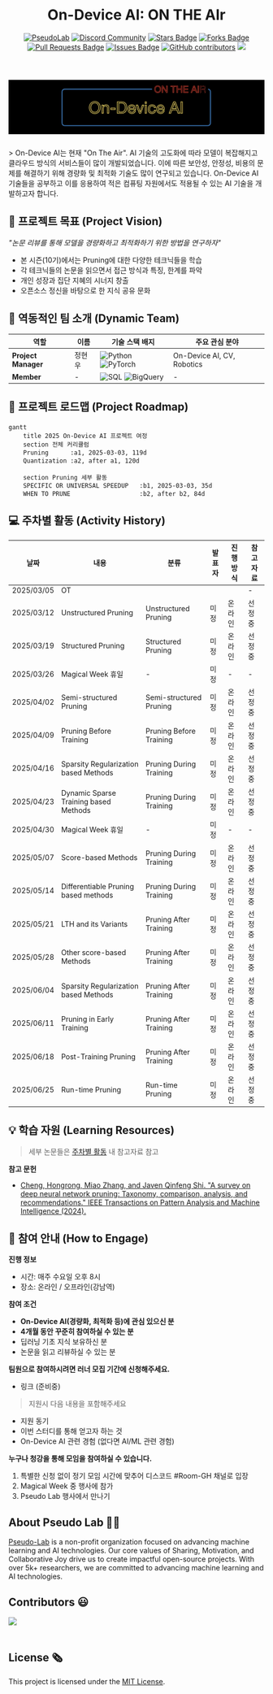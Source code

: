 <h1 align="center"> On-Device AI: ON THE AIr </h1>

<div align="center">
<a href="https://pseudo-lab.com"><img src="https://img.shields.io/badge/PseudoLab-S10-3776AB" alt="PseudoLab"/></a>
<a href="https://discord.gg/EPurkHVtp2"><img src="https://img.shields.io/badge/Discord-BF40BF" alt="Discord Community"/></a>
<a href="https://github.com/Pseudo-Lab/On-Device-AI_On-The-AIr/stargazers"><img src="https://img.shields.io/github/stars/Pseudo-Lab/On-Device-AI_On-The-AIr" alt="Stars Badge"/></a>
<a href="https://github.com/Pseudo-Lab/On-Device-AI_On-The-AIr/network/members"><img src="https://img.shields.io/github/forks/Pseudo-Lab/On-Device-AI_On-The-AIr" alt="Forks Badge"/></a>
<a href="https://github.com/Pseudo-Lab/On-Device-AI_On-The-AIr/pulls"><img src="https://img.shields.io/github/issues-pr/Pseudo-Lab/On-Device-AI_On-The-AIr" alt="Pull Requests Badge"/></a>
<a href="https://github.com/Pseudo-Lab/On-Device-AI_On-The-AIr/issues"><img src="https://img.shields.io/github/issues/Pseudo-Lab/On-Device-AI_On-The-AIr" alt="Issues Badge"/></a>
<a href="https://github.com/Pseudo-Lab/On-Device-AI_On-The-AIr/graphs/contributors"><img alt="GitHub contributors" src="https://img.shields.io/github/contributors/Pseudo-Lab/On-Device-AI_On-The-AIr?color=2b9348"></a>
<a href="https://hits.seeyoufarm.com"><img src="https://hits.seeyoufarm.com/api/count/incr/badge.svg?url=https%3A%2F%2Fgithub.com%2Fpseudo-lab%2FOn-Device-AI_On-The-AIr&count_bg=%2379C83D&title_bg=%23555555&icon=&icon_color=%23E7E7E7&title=hits&edge_flat=false"/></a>
</div>
<br>

<!-- sheilds: https://shields.io/ -->
<!-- hits badge: https://hits.seeyoufarm.com/ -->
<h1 align="center"> <img src="./images/logo_v1.jpeg" /> </h1>
> On-Device AI는 현재 "On The Air". AI 기술의 고도화에 따라 모델이 복잡해지고 클라우드 방식의 서비스들이 많이 개발되었습니다. 이에 따른 보안성, 안정성, 비용의 문제를 해결하기 위해 경량화 및 최적화 기술도 많이 연구되고 있습니다. On-Device AI 기술들을 공부하고 이를 응용하여 적은 컴퓨팅 자원에서도 적용될 수 있는 AI 기술을 개발하고자 합니다.

## 🌟 프로젝트 목표 (Project Vision)
_"논문 리뷰를 통해 모델을 경량화하고 최적화하기 위한 방법을 연구하자"_  
- 본 시즌(10기)에서는 Pruning에 대한 다양한 테크닉들을 학습
- 각 테크닉들의 논문을 읽으면서 접근 방식과 특징, 한계를 파악
- 개인 성장과 집단 지혜의 시너지 창출
- 오픈소스 정신을 바탕으로 한 지식 공유 문화


## 🧑 역동적인 팀 소개 (Dynamic Team)

| 역할          | 이름 |  기술 스택 배지                                                                 | 주요 관심 분야                          |
|---------------|------|-----------------------------------------------------------------------|----------------------------------------|
| **Project Manager** | 정현우 | ![Python](https://img.shields.io/badge/Python-Expert-3776AB) ![PyTorch](https://img.shields.io/badge/PyTorch-EE4C2C) | On-Device AI, CV, Robotics         |
| **Member** | - | ![SQL](https://img.shields.io/badge/SQL-Advanced-003B57) ![BigQuery](https://img.shields.io/badge/BigQuery-4285F4) | -                  |


## 🚀 프로젝트 로드맵 (Project Roadmap)
```mermaid
gantt
    title 2025 On-Device AI 프로젝트 여정
    section 전체 커리큘럼
    Pruning      :a1, 2025-03-03, 119d
    Quantization :a2, after a1, 120d

    section Pruning 세부 활동
    SPECIFIC OR UNIVERSAL SPEEDUP   :b1, 2025-03-03, 35d
    WHEN TO PRUNE                   :b2, after b2, 84d
```


<!-- ## 🛠️ 우리의 개발 문화 (Our Development Culture)
**우리의 개발 문화**  
```python
class CollaborationFramework:
    def __init__(self):
        self.tools = {
            'communication': 'Discord',
            'version_control': 'GitHub Projects',
            'ci/cd': 'GitHub Actions',
            'docs': 'Github Wiki'
        }
    
    def workflow(self):
        return """주간 사이클:
        1️⃣ 월요일: 스프린트 플래닝 (Notion 타임라인 공유)
        2️⃣ 수요일: 코드 리뷰 세션 (Live Share)
        3️⃣ 금요일: 데모데이 (실제 적용 사례 발표)"""
``` -->


<!-- ## 📈 성과 지표 (Achievement Metrics)
**2024 주요 KPI**  
| 지표                     | 목표치 | 현재 달성률 |
|--------------------------|--------|-------------|
| 커밋 수                  | 1,200  | 83%         |
| 이슈 해결률              | 95%    | 89%         | 
| 기술 블로그 게시물       | 24편   | 15편        |
| 오픈소스 기여도          | 8회    | 5회         | -->


## 💻 주차별 활동 (Activity History)

| 날짜 | 내용 | 분류 | 발표자 | 진행방식 | 참고자료 |
| -------- | -------- | ---- | --- | --- | --- |
| 2025/03/05 | OT |     |     |     | - |
| 2025/03/12 | Unstructured Pruning                 | Unstructured Pruning      | 미정 | 온라인 | 선정 중 |
| 2025/03/19 | Structured Pruning                   | Structured Pruning        | 미정 | 온라인 | 선정 중 |
| 2025/03/26 | Magical Week 휴일 | - | 미정 | - | - |
| 2025/04/02 | Semi-structured Pruning              | Semi-structured Pruning   | 미정 | 온라인 | 선정 중 |
| 2025/04/09 | Pruning Before Training              | Pruning Before Training   | 미정 | 온라인 | 선정 중 |
| 2025/04/16 | Sparsity Regularization based Methods| Pruning During Training   | 미정 | 온라인 | 선정 중 |
| 2025/04/23 | Dynamic Sparse Training based Methods| Pruning During Training   | 미정 | 온라인 | 선정 중 |
| 2025/04/30 | Magical Week 휴일 | - | 미정 | - | - |
| 2025/05/07 | Score-based Methods                  | Pruning During Training   | 미정 | 온라인 | 선정 중 |
| 2025/05/14 | Differentiable Pruning based methods | Pruning During Training   | 미정 | 온라인 | 선정 중 |
| 2025/05/21 | LTH and its Variants                 | Pruning After Training    | 미정 | 온라인 | 선정 중 |
| 2025/05/28 | Other score-based Methods            | Pruning After Training    | 미정 | 온라인 | 선정 중 |
| 2025/06/04 | Sparsity Regularization based Methods| Pruning After Training    | 미정 | 온라인 | 선정 중 |
| 2025/06/11 | Pruning in Early Training            | Pruning After Training    | 미정 | 온라인 | 선정 중 |
| 2025/06/18 | Post-Training Pruning                | Pruning After Training    | 미정 | 온라인 | 선정 중 |
| 2025/06/25 | Run-time Pruning                     | Run-time Pruning          | 미정 | 온라인 | 선정 중 |

## 💡 학습 자원 (Learning Resources)
> 세부 논문들은 [주차별 활동](#💻-주차별-활동-activity-history) 내 참고자료 참고

**참고 문헌**  
- [Cheng, Hongrong, Miao Zhang, and Javen Qinfeng Shi. "A survey on deep neural network pruning: Taxonomy, comparison, analysis, and 
recommendations." IEEE Transactions on Pattern Analysis and Machine Intelligence (2024).](https://arxiv.org/pdf/2308.06767)


## 🌱 참여 안내 (How to Engage)
**진행 정보**
- 시간: 매주 수요일 오후 8시
- 장소: 온라인 / 오프라인(강남역)

**참여 조건**
- **On-Device AI(경량화, 최적화 등)에 관심 있으신 분**
- **4개월 동안 꾸준히 참여하실 수 있는 분**
- 딥러닝 기초 지식 보유하신 분
- 논문을 읽고 리뷰하실 수 있는 분

**팀원으로 참여하시려면 러너 모집 기간에 신청해주세요.**  
- 링크 (준비중)  

> 지원시 다음 내용을 포함해주세요
- 지원 동기
- 이번 스터디를 통해 얻고자 하는 것
- On-Device AI 관련 경험 (없다면 AI/ML 관련 경험)

**누구나 청강을 통해 모임을 참여하실 수 있습니다.**  
1. 특별한 신청 없이 정기 모임 시간에 맞추어 디스코드 #Room-GH 채널로 입장
2. Magical Week 중 행사에 참가
3. Pseudo Lab 행사에서 만나기

<!-- ## Acknowledgement 🙏

OOO is developed as part of Pseudo-Lab's Open Research Initiative. Special thanks to our contributors and the open source community for their valuable insights and contributions. -->

## About Pseudo Lab 👋🏼</h2>

[Pseudo-Lab](https://pseudo-lab.com/) is a non-profit organization focused on advancing machine learning and AI technologies. Our core values of Sharing, Motivation, and Collaborative Joy drive us to create impactful open-source projects. With over 5k+ researchers, we are committed to advancing machine learning and AI technologies.

<h2>Contributors 😃</h2>
<a href="https://github.com/Pseudo-Lab/On-Device-AI_On-The-AIr/graphs/contributors">
  <img src="https://contrib.rocks/image?repo=Pseudo-Lab/On-Device-AI_On-The-AIr" />
</a>
<br><br>

<h2>License 🗞</h2>

This project is licensed under the [MIT License](https://opensource.org/licenses/MIT).
